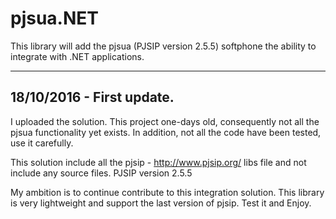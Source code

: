 # pjsua.NET
This library will add the pjsua (PJSIP version 2.5.5) softphone the ability to integrate with .NET applications.


----------------------------------------------------------------------------------------
18/10/2016 - First update.
----------------------------------------------------------------------------------------
I uploaded the solution.
This project one-days old, consequently not all the pjsua functionality yet exists.
In addition, not all the code have been tested, use it carefully.

This solution include all the pjsip - http://www.pjsip.org/ libs file and not include any source files.
PJSIP version 2.5.5

My ambition is to continue contribute to this integration solution.
This library is very lightweight and support the last version of pjsip.
Test it and Enjoy.
